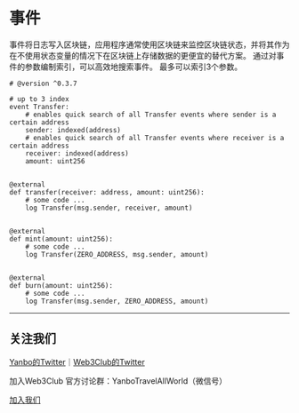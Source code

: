 # 事件
事件将日志写入区块链，应用程序通常使用区块链来监控区块链状态，并将其作为在不使用状态变量的情况下在区块链上存储数据的更便宜的替代方案。
通过对事件的参数编制索引，可以高效地搜索事件。
最多可以索引3个参数。

```
# @version ^0.3.7

# up to 3 index
event Transfer:
    # enables quick search of all Transfer events where sender is a certain address
    sender: indexed(address)
    # enables quick search of all Transfer events where receiver is a certain address
    receiver: indexed(address)
    amount: uint256


@external
def transfer(receiver: address, amount: uint256):
    # some code ...
    log Transfer(msg.sender, receiver, amount)


@external
def mint(amount: uint256):
    # some code ...
    log Transfer(ZERO_ADDRESS, msg.sender, amount)


@external
def burn(amount: uint256):
    # some code ...
    log Transfer(msg.sender, ZERO_ADDRESS, amount)
```

---
## 关注我们
[Yanbo的Twitter](https://twitter.com/YanboOfficial)｜[Web3Club的Twitter](https://twitter.com/Web3ClubCN)

加入Web3Club 官方讨论群：YanboTravelAllWorld（微信号）

[加入我们](https://github.com/Web3-Club/Intro./blob/main/Join%20club.md)